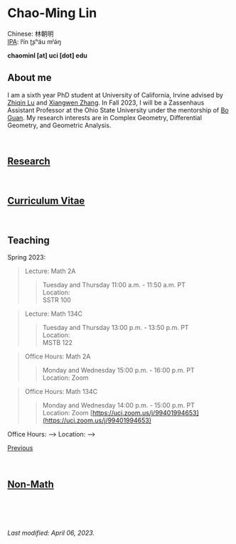 # Chao-Ming Lin
Chinese: 林朝明    
[IPA](https://en.wikipedia.org/wiki/Help:IPA/Mandarin): lʲín ʈʂʰáu mʲə́ŋ 

**chaominl [at] uci [dot] edu**


## About me
I am a sixth year PhD student at University of California, Irvine advised by [Zhiqin Lu](https://www.math.uci.edu/~zlu/) and [Xiangwen Zhang](https://www.math.uci.edu/~xiangwen/). In Fall 2023, I will be a Zassenhaus Assistant Professor at the Ohio State University under the mentorship of [Bo Guan](https://people.math.osu.edu/guan.19/). My research interests are in Complex Geometry, Differential Geometry, and Geometric Analysis.

<br />


## [Research](https://chaominl.github.io/Research)

<br />


## [Curriculum Vitae](https://chaominl.github.io/CV)   

<br />


## Teaching 
Spring 2023:
> Lecture: Math 2A 
>> Tuesday and Thursday 11:00 a.m. - 11:50 a.m. PT   
> Location:   
>> SSTR 100   

> Lecture: Math 134C
>> Tuesday and Thursday 13:00 p.m. - 13:50 p.m. PT   
> Location:   
>> MSTB 122   

> Office Hours: Math 2A
>> Monday and Wednesday 15:00 p.m. - 16:00 p.m. PT  
> Location: 
>> Zoom [ ]( )


> Office Hours: Math 134C
>> Monday and Wednesday 14:00 p.m. - 15:00 p.m. PT   
> Location: 
>> Zoom [https://uci.zoom.us/j/99401994653](https://uci.zoom.us/j/99401994653)


<!--> Office Hours:  -->
<!-- >> Tuesday and Thursday 9:00 a.m. - 10:00 a.m. PT  -->
<!--> Location:  -->
<!-- >> Zoom [https://uci.zoom.us/j/95389657002](https://uci.zoom.us/j/95389657002) -->

[Previous](https://chaominl.github.io/TeachingExperience)

<br />


## [Non-Math](https://chaominl.github.io/recreation)

<br />
<br />
<br />


###### Last modified: April 06, 2023.
